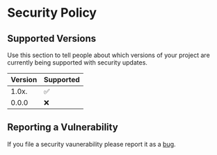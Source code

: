 # Security Policy

## Supported Versions

Use this section to tell people about which versions of your project are
currently being supported with security updates.

| Version | Supported          |
| ------- | ------------------ |
| 1.0x.   | :white_check_mark: |
| 0.0.0   | :x:                |

## Reporting a Vulnerability

If you file a security vaunerability please report it as a [bug](https://github.com/daniel-samson/typefs/issues/new?assignees=&labels=bug&template=bug_report.md&title=Bug+Report%3A+).
